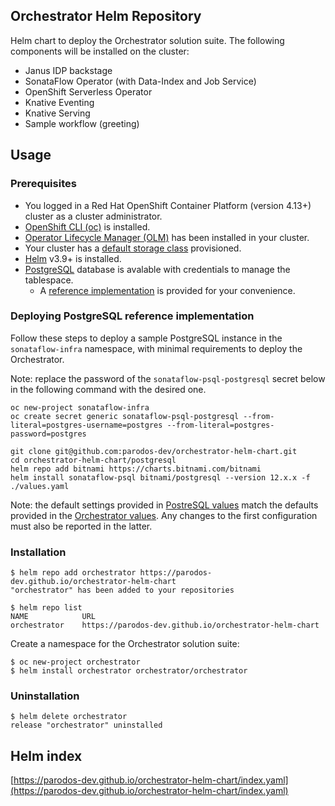 ## Orchestrator Helm Repository
Helm chart to deploy the Orchestrator solution suite. The following components will be installed on the cluster:
- Janus IDP backstage
- SonataFlow Operator (with Data-Index and Job Service)
- OpenShift Serverless Operator
- Knative Eventing
- Knative Serving
- Sample workflow (greeting)

## Usage

### Prerequisites
- You logged in a Red Hat OpenShift Container Platform (version 4.13+) cluster as a cluster administrator.
- [OpenShift CLI (oc)](https://docs.openshift.com/container-platform/4.13/cli_reference/openshift_cli/getting-started-cli.html) is installed.
- [Operator Lifecycle Manager (OLM)](https://olm.operatorframework.io/docs/getting-started/) has been installed in your cluster.
- Your cluster has a [default storage class](https://docs.openshift.com/container-platform/4.13/storage/container_storage_interface/persistent-storage-csi-sc-manage.html) provisioned.
- [Helm](https://helm.sh/docs/intro/install/) v3.9+ is installed.
- [PostgreSQL](https://www.postgresql.org/) database is avalable with credentials to manage the tablespace.
  - A [reference implementation](#postgresql-deployment-reference-implementation) is provided for your convenience.

### Deploying PostgreSQL reference implementation
Follow these steps to deploy a sample PostgreSQL instance in the `sonataflow-infra` namespace, with minimal requirements to deploy the Orchestrator.

Note: replace the password of the `sonataflow-psql-postgresql` secret below in the following command with the desired one.

```console
oc new-project sonataflow-infra
oc create secret generic sonataflow-psql-postgresql --from-literal=postgres-username=postgres --from-literal=postgres-password=postgres

git clone git@github.com:parodos-dev/orchestrator-helm-chart.git
cd orchestrator-helm-chart/postgresql
helm repo add bitnami https://charts.bitnami.com/bitnami
helm install sonataflow-psql bitnami/postgresql --version 12.x.x -f ./values.yaml
```

Note: the default settings provided in [PostreSQL values](./postgresql/values.yaml) match the defaults provided in the 
[Orchestrator values](./charts/orchestrator/values.yaml). 
Any changes to the first configuration must also be reported in the latter.

### Installation
```
$ helm repo add orchestrator https://parodos-dev.github.io/orchestrator-helm-chart
"orchestrator" has been added to your repositories

$ helm repo list
NAME        	URL                                                  
orchestrator	https://parodos-dev.github.io/orchestrator-helm-chart
```

Create a namespace for the Orchestrator solution suite:
```console
$ oc new-project orchestrator
$ helm install orchestrator orchestrator/orchestrator
```

### Uninstallation
```console
$ helm delete orchestrator
release "orchestrator" uninstalled
```


## Helm index
[https://parodos-dev.github.io/orchestrator-helm-chart/index.yaml](https://parodos-dev.github.io/orchestrator-helm-chart/index.yaml)
